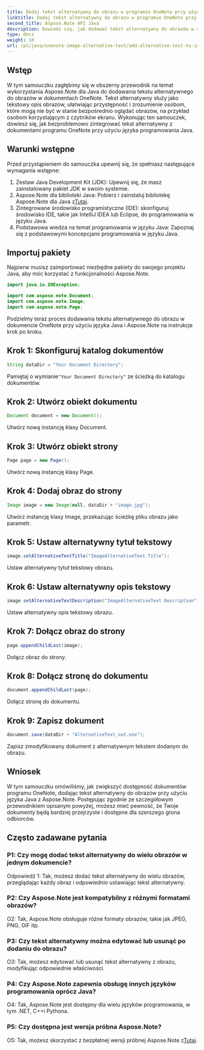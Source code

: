 ```yaml
---
title: Dodaj tekst alternatywny do obrazu w programie OneNote przy użyciu języka Java
linktitle: Dodaj tekst alternatywny do obrazu w programie OneNote przy użyciu języka Java
second_title: Aspose.Note API Java
description: Dowiedz się, jak dodawać tekst alternatywny do obrazów w dokumentach OneNote przy użyciu języka Java z Aspose.Note, zwiększając dostępność i integrację.
type: docs
weight: 10
url: /pl/java/onenote-image-alternative-text/add-alternative-text-to-image/
---
```

## Wstęp

W tym samouczku zagłębimy się w obszerny przewodnik na temat wykorzystania Aspose.Note dla Java do dodawania tekstu alternatywnego do obrazów w dokumentach OneNote. Tekst alternatywny służy jako tekstowy opis obrazów, ułatwiając przystępność i zrozumienie osobom, które mogą nie być w stanie bezpośrednio oglądać obrazów, na przykład osobom korzystającym z czytników ekranu. Wykonując ten samouczek, dowiesz się, jak bezproblemowo zintegrować tekst alternatywny z dokumentami programu OneNote przy użyciu języka programowania Java.

## Warunki wstępne

Przed przystąpieniem do samouczka upewnij się, że spełniasz następujące wymagania wstępne:

1. Zestaw Java Development Kit (JDK): Upewnij się, że masz zainstalowany pakiet JDK w swoim systemie.
2.  Aspose.Note dla biblioteki Java: Pobierz i zainstaluj bibliotekę Aspose.Note dla Java z[Tutaj](https://releases.aspose.com/note/java/).
3. Zintegrowane środowisko programistyczne (IDE): skonfiguruj środowisko IDE, takie jak IntelliJ IDEA lub Eclipse, do programowania w języku Java.
4. Podstawowa wiedza na temat programowania w języku Java: Zapoznaj się z podstawowymi koncepcjami programowania w języku Java.

## Importuj pakiety

Najpierw musisz zaimportować niezbędne pakiety do swojego projektu Java, aby móc korzystać z funkcjonalności Aspose.Note.

```java
import java.io.IOException;

import com.aspose.note.Document;
import com.aspose.note.Image;
import com.aspose.note.Page;
```

Podzielmy teraz proces dodawania tekstu alternatywnego do obrazu w dokumencie OneNote przy użyciu języka Java i Aspose.Note na instrukcje krok po kroku.

## Krok 1: Skonfiguruj katalog dokumentów

```java
String dataDir = "Your Document Directory";
```

 Pamiętaj o wymianie`"Your Document Directory"` ze ścieżką do katalogu dokumentów.

## Krok 2: Utwórz obiekt dokumentu

```java
Document document = new Document();
```

Utwórz nową instancję klasy Document.

## Krok 3: Utwórz obiekt strony

```java
Page page = new Page();
```

Utwórz nową instancję klasy Page.

## Krok 4: Dodaj obraz do strony

```java
Image image = new Image(null, dataDir + "image.jpg");
```

Utwórz instancję klasy Image, przekazując ścieżkę pliku obrazu jako parametr.

## Krok 5: Ustaw alternatywny tytuł tekstowy

```java
image.setAlternativeTextTitle("ImageAlternativeText Title");
```

Ustaw alternatywny tytuł tekstowy obrazu.

## Krok 6: Ustaw alternatywny opis tekstowy

```java
image.setAlternativeTextDescription("ImageAlternativeText Description");
```

Ustaw alternatywny opis tekstowy obrazu.

## Krok 7: Dołącz obraz do strony

```java
page.appendChildLast(image);
```

Dołącz obraz do strony.

## Krok 8: Dołącz stronę do dokumentu

```java
document.appendChildLast(page);
```

Dołącz stronę do dokumentu.

## Krok 9: Zapisz dokument

```java
document.save(dataDir + "AlternativeText_out.one");
```

Zapisz zmodyfikowany dokument z alternatywnym tekstem dodanym do obrazu.

## Wniosek

W tym samouczku omówiliśmy, jak zwiększyć dostępność dokumentów programu OneNote, dodając tekst alternatywny do obrazów przy użyciu języka Java z Aspose.Note. Postępując zgodnie ze szczegółowym przewodnikiem opisanym powyżej, możesz mieć pewność, że Twoje dokumenty będą bardziej przejrzyste i dostępne dla szerszego grona odbiorców.

## Często zadawane pytania

### P1: Czy mogę dodać tekst alternatywny do wielu obrazów w jednym dokumencie?

Odpowiedź 1: Tak, możesz dodać tekst alternatywny do wielu obrazów, przeglądając każdy obraz i odpowiednio ustawiając tekst alternatywny.

### P2: Czy Aspose.Note jest kompatybilny z różnymi formatami obrazów?

O2: Tak, Aspose.Note obsługuje różne formaty obrazów, takie jak JPEG, PNG, GIF itp.

### P3: Czy tekst alternatywny można edytować lub usunąć po dodaniu do obrazu?

O3: Tak, możesz edytować lub usunąć tekst alternatywny z obrazu, modyfikując odpowiednie właściwości.

### P4: Czy Aspose.Note zapewnia obsługę innych języków programowania oprócz Java?

O4: Tak, Aspose.Note jest dostępny dla wielu języków programowania, w tym .NET, C++i Pythona.

### P5: Czy dostępna jest wersja próbna Aspose.Note?

 O5: Tak, możesz skorzystać z bezpłatnej wersji próbnej Aspose.Note z[Tutaj](https://releases.aspose.com/).